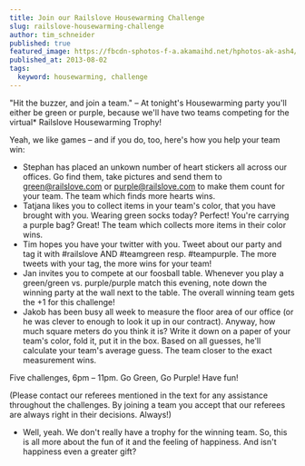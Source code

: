 ```yaml
---
title: Join our Railslove Housewarming Challenge
slug: railslove-housewarming-challenge
author: tim_schneider
published: true
featured_image: https://fbcdn-sphotos-f-a.akamaihd.net/hphotos-ak-ash4/1069949_687568774602227_1741199664_n.jpg
published_at: 2013-08-02
tags:
  keyword: housewarming, challenge
---
```


"Hit the buzzer, and join a team." – At tonight's Housewarming party you'll either be green or purple, because we'll have two teams competing for the virtual* Railslove Housewarming Trophy!

Yeah, we like games – and if you do, too, here's how you help your team win:

- Stephan has placed an unkown number of heart stickers all across our offices. Go find them, take pictures and send them to green@railslove.com or purple@railslove.com to make them count for your team. The team which finds more hearts wins.
- Tatjana likes you to collect items in your team's color, that you have brought with you. Wearing green socks today? Perfect! You're carrying a purple bag? Great! The team which collects more items in their color wins.
- Tim hopes you have your twitter with you. Tweet about our party and tag it with #railslove AND #teamgreen resp. #teampurple. The more tweets with your tag, the more wins for your team!
- Jan invites you to compete at our foosball table. Whenever you play a green/green vs. purple/purple match this evening, note down the winning party at the wall next to the table. The overall winning team gets the +1 for this challenge!
- Jakob has been busy all week to measure the floor area of our office (or he was clever to enough to look it up in our contract). Anyway, how much square meters do you think it is? Write it down on a paper of your team's color, fold it, put it in the box. Based on all guesses, he'll calculate your team's average guess. The team closer to the exact measurement wins.

Five challenges, 6pm – 11pm. Go Green, Go Purple! Have fun!

(Please contact our referees mentioned in the text for any assistance throughout the challenges. By joining a team you accept that our referees are always right in their decisions. Always!)

* Well, yeah. We don't really have a trophy for the winning team. So, this is all more about the fun of it and the feeling of happiness. And isn't happiness even a greater gift?
